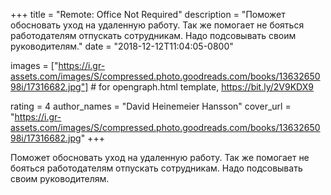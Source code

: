 
+++
title = "Remote: Office Not Required"
description = "Поможет обосновать уход на удаленную работу. Так же помогает не бояться работодателям отпускать сотрудникам. Надо подсовывать своим руководителям."
date = "2018-12-12T11:04:05-0800"

images = ["https://i.gr-assets.com/images/S/compressed.photo.goodreads.com/books/1363265098i/17316682.jpg"]  # for opengraph.html template, https://bit.ly/2V9KDX9

rating = 4
author_names = "David Heinemeier Hansson"
cover_url = "https://i.gr-assets.com/images/S/compressed.photo.goodreads.com/books/1363265098i/17316682.jpg"
+++

Поможет обосновать уход на удаленную работу. Так же помогает не бояться работодателям отпускать сотрудникам. Надо подсовывать своим руководителям.
